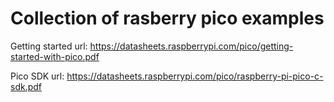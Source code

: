 # Collection of rasberry pico examples

Getting started url: <https://datasheets.raspberrypi.com/pico/getting-started-with-pico.pdf>

Pico SDK url: <https://datasheets.raspberrypi.com/pico/raspberry-pi-pico-c-sdk.pdf>
